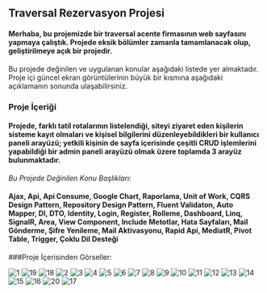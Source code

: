 ## **Traversal Rezervasyon Projesi**
#### Merhaba, bu projemizde bir traversal acente firmasının web sayfasını yapmaya çalıştık. Projede eksik bölümler zamanla tamamlanacak olup, geliştirilmeye açık bir projedir.
Bu projede değinilen ve uygulanan konular aşağıdaki listede yer almaktadır. Proje içi güncel ekran görüntülerinin büyük bir kısmına aşağıdaki açıklamanın sonunda ulaşabilirsiniz.
### **Proje İçeriği**
#### Projede, farklı tatil rotalarının listelendiği, siteyi ziyaret eden kişilerin sisteme kayıt olmaları ve kişisel bilgilerini düzenleyebildikleri bir kullanıcı paneli arayüzü; yetkili kişinin de sayfa içerisinde çeşitli CRUD işlemlerini yapabildiği bir admin paneli arayüzü olmak üzere toplamda 3 arayüz bulunmaktadır.

*Bu Projede Değinilen Konu Başlıkları:*
#### Ajax, Api, Api Consume, Google Chart, Raporlama, Unit of Work, CQRS Design Pattern, Repository Design Pattern, Fluent Validaton, Auto Mapper, DI, DTO, Identity, Login, Register, Rolleme, Dashboard, Linq, SignalR, Area, View Component, Include Metotlar, Hata Sayfaları, Mail Gönderme, Şifre Yenileme, Mail Aktivasyonu, Rapid Api, MediatR, Pivot Table, Trigger, Çoklu Dil Desteği

###Proje İçerisinden Görseller:

![1](https://github.com/melihdincer/TraversalCoreProje/assets/115299123/b90c128f-3869-4496-809a-82e54844f6a9)
![19](https://github.com/melihdincer/TraversalCoreProje/assets/115299123/820a5799-8b7a-4fdf-b00b-95118023bf69)
![18](https://github.com/melihdincer/TraversalCoreProje/assets/115299123/293a348d-9795-4c57-a561-0713c6ebded0)
![2](https://github.com/melihdincer/TraversalCoreProje/assets/115299123/d91fde19-d270-4369-8bde-a2ec4c27729c)
![3](https://github.com/melihdincer/TraversalCoreProje/assets/115299123/04c65468-3621-4300-89a2-d21d42465b2d)
![4](https://github.com/melihdincer/TraversalCoreProje/assets/115299123/9ee85d4c-d0a3-48d0-9164-9c1decfda453)
![5](https://github.com/melihdincer/TraversalCoreProje/assets/115299123/81a37763-1e52-4df7-96f8-9d9a48673314)
![6](https://github.com/melihdincer/TraversalCoreProje/assets/115299123/a07693f6-5c23-458b-8cf3-087f5975ea50)
![7](https://github.com/melihdincer/TraversalCoreProje/assets/115299123/2b5d28c9-ed8b-4fbc-b660-3858a238d86e)
![8](https://github.com/melihdincer/TraversalCoreProje/assets/115299123/16d98357-4efa-46f4-8cd3-7274adff4daf)
![9](https://github.com/melihdincer/TraversalCoreProje/assets/115299123/4a7feda8-d034-44ff-ad9f-84e1eca2aafa)
![10](https://github.com/melihdincer/TraversalCoreProje/assets/115299123/443b3a05-82ea-437f-ada6-7a1211b8cf64)
![11](https://github.com/melihdincer/TraversalCoreProje/assets/115299123/505d85a9-7a2a-449d-9f37-3f764eebae88)
![12](https://github.com/melihdincer/TraversalCoreProje/assets/115299123/e26f7665-dcaf-40ce-bac1-7d932fc07e6b)
![13](https://github.com/melihdincer/TraversalCoreProje/assets/115299123/b74e5c38-4a7d-46ec-b2c1-7a2bd5820cd1)
![14](https://github.com/melihdincer/TraversalCoreProje/assets/115299123/245912f8-2489-4791-893e-9490c66a0b42)
![15](https://github.com/melihdincer/TraversalCoreProje/assets/115299123/715b211d-d2c6-4b0c-82c9-5b7f58d998f4)
![16](https://github.com/melihdincer/TraversalCoreProje/assets/115299123/215a71a0-aecc-4c06-b400-a6d76ff9e8a4)
![20](https://github.com/melihdincer/TraversalCoreProje/assets/115299123/5189c18d-4958-429e-9729-f28b0ccb96b8)
![17](https://github.com/melihdincer/TraversalCoreProje/assets/115299123/647194cc-d7b7-4245-81c7-2f955c7f6b86)
